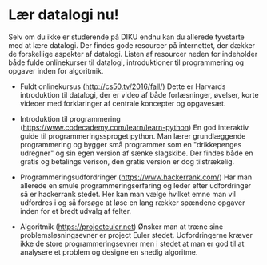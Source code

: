 # Lær datalogi nu!
Selv om du ikke er studerende på DIKU endnu kan du allerede tyvstarte med at
lære datalogi.
Der findes gode resourcer på internettet, der dækker de forskellige aspekter af
datalogi. Listen af resourcer neden for indeholder både fulde onlinekurser til
datalogi, introduktioner til programmering og opgaver inden for algoritmik.

* Fuldt onlinekursus (http://cs50.tv/2016/fall/)
Dette er Harvards introduktion til datalogi, der er video af både forlæsninger,
øvelser, korte videoer med forklaringer af centrale koncepter og opgavesæt.

* Introduktion til programmering (https://www.codecademy.com/learn/learn-python)
En god interaktiv guide til programmeringssproget python. Man lærer
grundlæggende programmering og bygger små programmer som en
"drikkepenges udregner" og sin egen version af sænke slagskibe.
Der findes både en gratis og betalings verison, den gratis version er dog
tilstrækelig.


* Programmeringsudfordringer (https://www.hackerrank.com/)
Har man allerede en smule programmeringserfaring og leder efter udfordringer så
er hackerrank stedet. Her kan man vælge hvilket emne man vil udfordres i og så
forsøge at løse en lang rækker spændene opgaver inden for et bredt udvalg af
felter.

* Algoritmik (https://projecteuler.net)
Ønsker man at træne sine problemsløsningsevner er project Euler stedet.
Udfordringerne kræver ikke de store programmeringsevner men i stedet at
man er god til at analysere et problem og designe en snedig algoritme.
